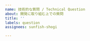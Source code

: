 ```yaml
---
name: 技術的な質問 / Technical Question
about: 開発に取り組む上での質問
title: ''
labels: question
assignees: sunfish-shogi

---
```



